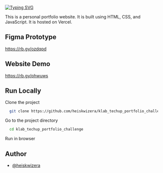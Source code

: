 [![Typing SVG](https://readme-typing-svg.demolab.com?font=Josephine&weight=500&size=30&pause=5000&color=F7D928&width=650&height=50&lines=Portfolio+-+Klab+TechUp)](https://git.io/typing-svg)

This is a personal portfolio website. It is built using HTML, CSS, and JavaScript. It is hosted on Vercel.

## Figma Prototype
https://rb.gy/ozdqpd

## Website Demo
https://rb.gy/phwuws

## Run Locally

Clone the project

```bash
  git clone https://github.com/heiskwizera/klab_techup_portfolio_challenge.git
```

Go to the project directory

```bash
  cd klab_techup_portfolio_challenge
```

Run in browser

## Author

- [@heiskwizera](https://www.github.com/heiskwizera)